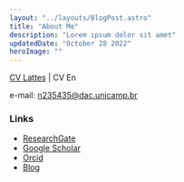```yaml
---
layout: "../layouts/BlogPost.astro"
title: "About Me"
description: "Lorem ipsum dolor sit amet"
updatedDate: "October 28 2022"
heroImage: ""
---
```


[CV Lattes](http://lattes.cnpq.br/1675857041280381) | CV En

e-mail: n235435@dac.unicamp.br

### Links
 - [ResearchGate](https://www.researchgate.net/profile/Neemias-Martins)
- [Google Scholar](https://scholar.google.com.br/citations?user=4Qbrgq4AAAAJ)
- [Orcid](https://orcid.org/0000-0002-9035-1896)
- [Blog](/blog/)

